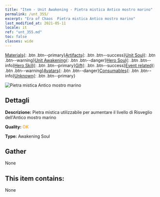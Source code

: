 ```yaml
---
title: "Item - Unit Awakening - Pietra mistica Antico mostro marino"
permalink: /unt_355/
excerpt: "Era of Chaos  Pietra mistica Antico mostro marino"
last_modified_at: 2021-05-11
locale: it
ref: "unt_355.md"
toc: false
classes: wide
---
```

 [Materials](/ItemsIT/){: .btn .btn--primary}[Artifacts](/ItemsIT/Artifacts/){: .btn .btn--success}[Unit Soul](/ItemsIT/UnitSoul/){: .btn .btn--warning}[Unit Awakening](/ItemsIT/UnitAwakening/){: .btn .btn--danger}[Hero Soul](/ItemsIT/HeroSoul/){: .btn .btn--info}[Hero Skill](/ItemsIT/HeroSkill/){: .btn .btn--primary}[Gift](/ItemsIT/Gift/){: .btn .btn--success}[Event related](/ItemsIT/Events/){: .btn .btn--warning}[Avatars](/ItemsIT/Avatars/){: .btn .btn--danger}[Consumables](/ItemsIT/Consumables/){: .btn .btn--info}[Unknown](/ItemsIT/Unknown/){: .btn .btn--primary}

 ![Pietra mistica Antico mostro marino](/images/u/tia_haiguai.jpg)

## Dettagli
 **Descrizione:** Pietra mistica utilizzabile per aumentare il livello di Risveglio dell'Antico mostro marino

 **Quality:** <span style="color: #FF8C00">OK</span>

 **Type:** Awakening Soul

## Gather

  None

## This item contains:

  None

